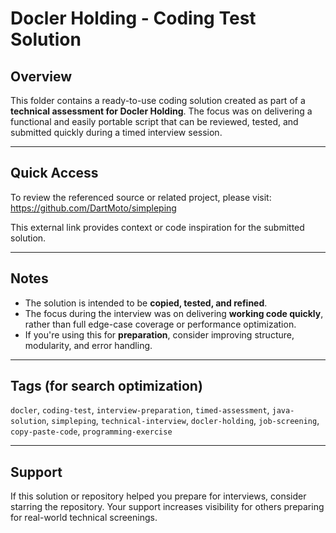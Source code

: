 # Docler Holding - Coding Test Solution

## Overview

This folder contains a ready-to-use coding solution created as part of a **technical assessment for Docler Holding**. The focus was on delivering a functional and easily portable script that can be reviewed, tested, and submitted quickly during a timed interview session.

---

## Quick Access

To review the referenced source or related project, please visit:  
https://github.com/DartMoto/simpleping

This external link provides context or code inspiration for the submitted solution.

---

## Notes

- The solution is intended to be **copied, tested, and refined**.
- The focus during the interview was on delivering **working code quickly**, rather than full edge-case coverage or performance optimization.
- If you're using this for **preparation**, consider improving structure, modularity, and error handling.

---

## Tags (for search optimization)

`docler`, `coding-test`, `interview-preparation`, `timed-assessment`, `java-solution`, `simpleping`, `technical-interview`, `docler-holding`, `job-screening`, `copy-paste-code`, `programming-exercise`

---

## Support

If this solution or repository helped you prepare for interviews, consider starring the repository. Your support increases visibility for others preparing for real-world technical screenings.
